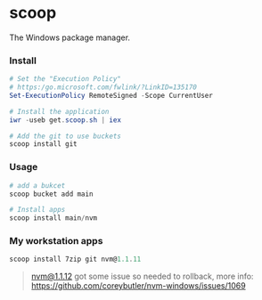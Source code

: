# scoop
The Windows package manager.

### Install
```ps1
# Set the "Execution Policy"
# https:/go.microsoft.com/fwlink/?LinkID=135170
Set-ExecutionPolicy RemoteSigned -Scope CurrentUser

# Install the application
iwr -useb get.scoop.sh | iex

# Add the git to use buckets
scoop install git
```

### Usage
```ps1
# add a bukcet
scoop bucket add main

# Install apps
scoop install main/nvm
```

### My workstation apps
```ps1
scoop install 7zip git nvm@1.1.11
```
> nvm@1.1.12 got some issue so needed to rollback, more info: https://github.com/coreybutler/nvm-windows/issues/1069
